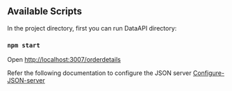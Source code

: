 ## Available Scripts

In the project directory, first you can run DataAPI directory:

### `npm start`

Open [http://localhost:3007/orderdetails](http://localhost:3007/orderdetails)

Refer the following documentation to configure the JSON server
[Configure-JSON-server](https://github.com/typicode/json-server)
